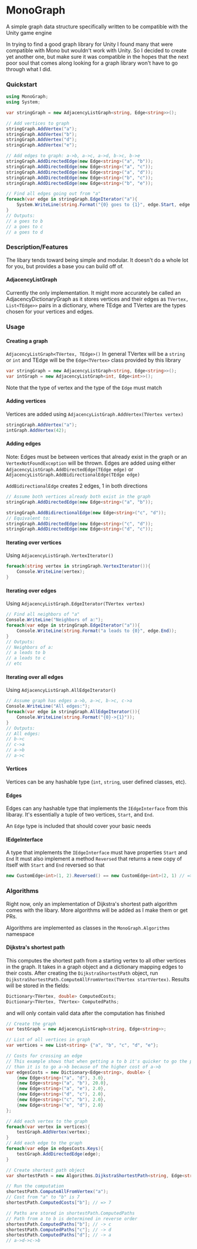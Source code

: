 # MonoGraph
A simple graph data structure specifically written to be compatible with the Unity game engine

In trying to find a good graph library for Unity I found many that were compatible with Mono but wouldn't work with Unity. So I decided to create yet another one, but make sure it was compatible in the hopes that the next poor soul that comes along looking for a graph library won't have to go through what I did.

### Quickstart
```c#
using MonoGraph;
using System;

var stringGraph = new AdjacencyListGraph<string, Edge<string>>();

// Add vertices to graph
stringGraph.AddVertex("a");
stringGraph.AddVertex("b");
stringGraph.AddVertex("d");
stringGraph.AddVertex("e");

// Add edges to graph: a->b, a->c, a->d, b->c, b->e
stringGraph.AddDirectedEdge(new Edge<string>("a", "b"));
stringGraph.AddDirectedEdge(new Edge<string>("a", "c"));
stringGraph.AddDirectedEdge(new Edge<string>("a", "d"));
stringGraph.AddDirectedEdge(new Edge<string>("b", "c"));
stringGraph.AddDirectedEdge(new Edge<string>("b", "e"));

// Find all edges going out from "a"
foreach(var edge in stringGraph.EdgeIterator("a"){
    System.WriteLine(string.Format("{0} goes to {1}", edge.Start, edge.End);
}
// Outputs:
// a goes to b
// a goes to c
// a goes to d
```
### Description/Features

The libary tends toward being simple and modular. It doesn't do a whole lot for you, but provides a base you can build off of.

#### AdjacencyListGraph
Currently the only implementation. It might more accurately be called an AdjacencyDictionaryGraph as it stores vertices and their edges as `TVertex, List<TEdge>>` pairs in a dictionary, where TEdge and TVertex are the types chosen for your vertices and edges. 

### Usage
#### Creating a graph
`AdjacencyListGraph<TVertex, TEdge>()`
In general TVertex will be a `string` or `int` and TEdge will be the `Edge<TVertex>` class provided by this library
```c#
var stringGraph = new AdjacencyListGraph<string, Edge<string>>();
var intGraph = new AdjacencyListGraph<int, Edge<int>>();
```
Note that the type of vertex and the type of the `Edge` must match

#### Adding vertices
Vertices are added using `AdjacencyListGraph.AddVertex(TVertex vertex)`
```c#
stringGraph.AddVertex("a");
intGraph.AddVertex(42);
```
#### Adding edges
Note: Edges must be between vertices that already exist in the graph or an `VertexNotFoundException` will be thrown.
Edges are added using either `AdjacencyListGraph.AddDirectedEdge(TEdge edge)` or `AdjacencyListGraph.AddBidirectionalEdge(TEdge edge)`

`AddBidirectionalEdge` creates 2 edges, 1 in both directions
```c#
// Assume both vertices already both exist in the graph
stringGraph.AddDirectedEdge(new Edge<string>("a", "b"));

stringGraph.AddBidirectionalEdge(new Edge<string>("c", "d"));
// Equivalent to:
stringGraph.AddDirectedEdge(new Edge<string>("c", "d"));
stringGraph.AddDirectedEdge(new Edge<string>("d", "c"));
```
#### Iterating over vertices
Using  `AdjacencyListGraph.VertexIterator()`
```c#
foreach(string vertex in stringGraph.VertexIterator()){
    Console.WriteLine(vertex);
}
```
#### Iterating over edges
Using `AdjacencyListGraph.EdgeIterator(TVertex vertex)`
```c#
// Find all neighbors of "a"
Console.WriteLine("Neighbors of a:");
foreach(var edge in stringGraph.EdgeIterator("a")){
    Console.WriteLine(string.Format("a leads to {0}", edge.End));
}
// Outputs:
// Neighbors of a:
// a leads to b
// a leads to c
// etc
```
#### Iterating over all edges
Using `AdjacencyListGraph.AllEdgeIterator()`
```c#
// Assume graph has edges a->b, a->c, b->c, c->a
Console.WriteLine("All edges:");
foreach(var edge in stringGraph.AllEdgeIterator()){
    Console.WriteLine(string.Format("{0}->{1}"));
}
// Outputs:
// All edges:
// b->c
// c->a
// a->b
// a->c
```
#### Vertices
Vertices can be any hashable type (`int`, `string`, user defined classes, etc). 

#### Edges
Edges can any hashable type that implements the `IEdgeInterface` from this libaray. It's essentially a tuple of two vertices, `Start`, and `End`.

An `Edge` type is included that should cover your basic needs

#### IEdgeInterface
A type that implements the `IEdgeInterface` must have properties `Start` and `End`
It must also implement a method `Reversed` that returns a new copy of itself with `Start` and `End` reversed so that 
```c#
new CustomEdge<int>(1, 2).Reversed() == new CustomEdge<int>(2, 1) // => true
```

### Algorithms
Right now, only an implementation of Dijkstra's shortest path algorithm comes with the libary. More algorithms will be added as I make them or get PRs.

Algorithms are implemented as classes in the `MonoGraph.Algorithms` namespace

#### Dijkstra's shortest path
This computes the shortest path from a starting vertex to all other vertices in the graph.
It takes in a graph object and a dictionary mapping edges to their costs.
After creating the `DijkstraShortestPath` object, run `DijkstraShortestPath.ComputeAllFromVertex(TVertex startVertex)`. Results will be stored in the fields:
```c#
Dictionary<TVertex, double> ComputedCosts;
Dictionary<TVertex, TVertex> ComputedPaths;
```
and will only contain valid data after the computation has finished
```c#
// Create the graph
var testGraph = new AdjacencyListGraph<string, Edge<string>>;

// List of all vertices in graph
var vertices = new List<string> {"a", "b", "c", "d", "e"};

// Costs for crossing an edge
// This example shows that when getting a to b it's quicker to go the path a->d->c->b
// than it is to go a->b because of the higher cost of a->b
var edgesCosts = new Dictionary<Edge<string>, double> {
    {new Edge<string>("a", "d"), 3.0},
    {new Edge<string>("a", "b"), 20.0},
    {new Edge<string>("a", "e"), 2.0},
    {new Edge<string>("d", "c"), 2.0},
    {new Edge<string>("c", "b"), 2.0},
    {new Edge<string>("e", "d"), 2.0}
};

// Add each vertex to the graph
foreach(var vertex in vertices){
    testGraph.AddVertex(vertex);
}
// Add each edge to the graph
foreach(var edge in edgesCosts.Keys){
    testGraph.AddDirectedEdge(edge);
}

// Create shortest path object
var shortestPath = new Algorithms.DijkstraShortestPath<string, Edge<string>>;

// Run the computation
shortestPath.ComputeAllFromVertex("a");
// Cost from "a" to "b" is 7
shortestPath.ComputedCosts["b"]; // => 7

// Paths are stored in shortestPath.ComputedPaths
// Path from a to b is determined in reverse order
shortestPath.ComputedPaths["b"]; // -> c
shortestPath.ComputedPaths["c"]; // -> d
shortestPath.ComputedPaths["d"]; // -> a
// a->d->c->b
```
